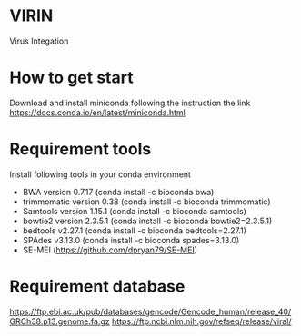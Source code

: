 # VIRIN
Virus Integation
# How to get start
Download and install miniconda following the instruction the link
https://docs.conda.io/en/latest/miniconda.html

# Requirement tools
Install following tools in your conda environment
- BWA version 0.7.17 (conda install -c bioconda bwa)
- trimmomatic version 0.38 (conda install -c bioconda trimmomatic)
- Samtools version 1.15.1 (conda install -c bioconda samtools) 
- bowtie2 version 2.3.5.1 (conda install -c bioconda bowtie2=2.3.5.1)
- bedtools v2.27.1 (conda install -c bioconda bedtools=2.27.1)
- SPAdes v3.13.0 (conda install -c bioconda spades=3.13.0)
- SE-MEI (https://github.com/dpryan79/SE-MEI)

# Requirement database
https://ftp.ebi.ac.uk/pub/databases/gencode/Gencode_human/release_40/GRCh38.p13.genome.fa.gz
https://ftp.ncbi.nlm.nih.gov/refseq/release/viral/
